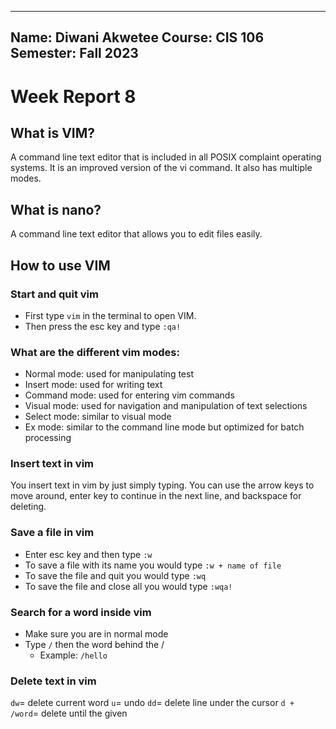 ---
Name: Diwani Akwetee
Course: CIS 106
Semester: Fall 2023
----

# Week Report 8

## What is VIM?
A command line text editor that is included in all POSIX complaint operating systems. It is an improved version of the vi command. It also has multiple modes.

## What is nano? 
A command line text editor that allows you to edit files easily. 

## How to use VIM

### Start and quit vim
* First type `vim` in the terminal to open VIM.
* Then press the esc key and type `:qa!`
### What are the different vim modes:
* Normal mode: used for manipulating test 
* Insert mode: used for writing text
* Command mode: used for entering vim commands
* Visual mode: used for navigation and manipulation of text selections
* Select mode: similar to visual mode
* Ex mode: similar to the command line mode but optimized for batch processing
  
### Insert text in vim
You insert text in vim by just simply typing. You can use the arrow keys to move around, enter key to continue in the next line, and backspace for deleting. 

### Save a file in vim
* Enter esc key and then type `:w`
* To save a file with its name you would type `:w + name of file`
* To save the file and quit you would type `:wq`
* To save the file and close all you would type `:wqa!`
   
### Search for a word inside vim
* Make sure you are in normal mode
* Type `/` then the word behind the /
  * Example: `/hello`  

### Delete text in vim
`dw`= delete current word
`u`= undo
`dd`= delete line under the cursor
`d + /word`= delete until the given 
